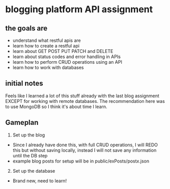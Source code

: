 # blogging platform API assignment

## the goals are
- understand what restful apis are
- learn how to create a restful api
- learn about GET POST PUT PATCH and DELETE
- learn about status codes and error handling in APIs
- learn how to perform CRUD operations using an API
- learn how to work with databases

## initial notes
Feels like I learned a lot of this stuff already with the last blog assignment EXCEPT for working with remote databases. The recommendation here was to use 
MongoDB so I think it's about time I learn. 

## Gameplan
1. Set up the blog
- Since I already have done this, with full CRUD operations, I will REDO this but without saving locally, instead I will not save any information until the DB step
- example blog posts for setup will be in public/exPosts/post*x*.json
2. Set up the database
- Brand new, need to learn!